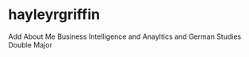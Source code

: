 # hayleyrgriffin
Add About Me
   Business Intelligence and Anayltics and German Studies Double Major

